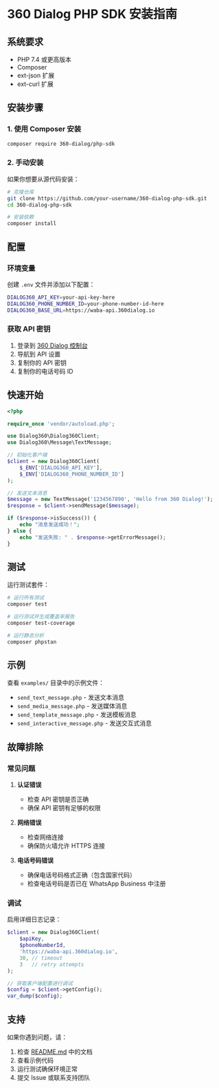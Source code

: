 # 360 Dialog PHP SDK 安装指南

## 系统要求

- PHP 7.4 或更高版本
- Composer
- ext-json 扩展
- ext-curl 扩展

## 安装步骤

### 1. 使用 Composer 安装

```bash
composer require 360-dialog/php-sdk
```

### 2. 手动安装

如果你想要从源代码安装：

```bash
# 克隆仓库
git clone https://github.com/your-username/360-dialog-php-sdk.git
cd 360-dialog-php-sdk

# 安装依赖
composer install
```

## 配置

### 环境变量

创建 `.env` 文件并添加以下配置：

```bash
DIALOG360_API_KEY=your-api-key-here
DIALOG360_PHONE_NUMBER_ID=your-phone-number-id-here
DIALOG360_BASE_URL=https://waba-api.360dialog.io
```

### 获取 API 密钥

1. 登录到 [360 Dialog 控制台](https://app.360dialog.io/)
2. 导航到 API 设置
3. 复制你的 API 密钥
4. 复制你的电话号码 ID

## 快速开始

```php
<?php

require_once 'vendor/autoload.php';

use Dialog360\Dialog360Client;
use Dialog360\Message\TextMessage;

// 初始化客户端
$client = new Dialog360Client(
    $_ENV['DIALOG360_API_KEY'],
    $_ENV['DIALOG360_PHONE_NUMBER_ID']
);

// 发送文本消息
$message = new TextMessage('1234567890', 'Hello from 360 Dialog!');
$response = $client->sendMessage($message);

if ($response->isSuccess()) {
    echo "消息发送成功！";
} else {
    echo "发送失败: " . $response->getErrorMessage();
}
```

## 测试

运行测试套件：

```bash
# 运行所有测试
composer test

# 运行测试并生成覆盖率报告
composer test-coverage

# 运行静态分析
composer phpstan
```

## 示例

查看 `examples/` 目录中的示例文件：

- `send_text_message.php` - 发送文本消息
- `send_media_message.php` - 发送媒体消息
- `send_template_message.php` - 发送模板消息
- `send_interactive_message.php` - 发送交互式消息

## 故障排除

### 常见问题

1. **认证错误**
   - 检查 API 密钥是否正确
   - 确保 API 密钥有足够的权限

2. **网络错误**
   - 检查网络连接
   - 确保防火墙允许 HTTPS 连接

3. **电话号码错误**
   - 确保电话号码格式正确（包含国家代码）
   - 检查电话号码是否已在 WhatsApp Business 中注册

### 调试

启用详细日志记录：

```php
$client = new Dialog360Client(
    $apiKey,
    $phoneNumberId,
    'https://waba-api.360dialog.io',
    30, // timeout
    3   // retry attempts
);

// 获取客户端配置进行调试
$config = $client->getConfig();
var_dump($config);
```

## 支持

如果你遇到问题，请：

1. 检查 [README.md](README.md) 中的文档
2. 查看示例代码
3. 运行测试确保环境正常
4. 提交 Issue 或联系支持团队 